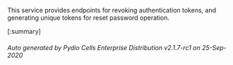 






This service provides endpoints for revoking authentication tokens, and generating unique tokens for reset password operation.

[:summary]

###### Auto generated by Pydio Cells Enterprise Distribution v2.1.7-rc1 on 25-Sep-2020
